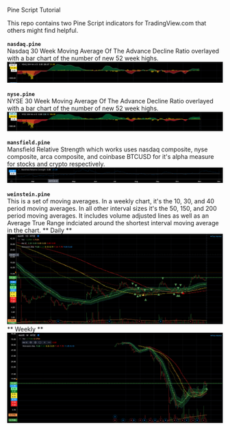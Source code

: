 Pine Script Tutorial


This repo contains two Pine Script indicators for TradingView.com that others
might find helpful.

**`nasdaq.pine`**  
Nasdaq 30 Week Moving Average Of The Advance Decline Ratio overlayed with a bar chart
of the number of new 52 week highs.
![](images/nasdaq.png)

**`nyse.pine`**  
NYSE 30 Week Moving Average Of The Advance Decline Ratio overlayed with a bar
chart of the number of new 52 week highs.
![](images/nyse.png)

**`mansfield.pine`**  
Mansfield Relative Strength which works uses nasdaq composite, nyse composite, arca composite, and
coinbase BTCUSD for it's alpha measure for stocks and crypto respectively. 
![](images/mansfield.png)

**`weinstein.pine`**  
This is a set of moving averages. In a weekly chart, it's the 10, 30, and 40 period moving averages.
In all other interval sizes it's the 50, 150, and 200 period moving averages.
It includes volume adjusted lines as well as an Average True Range indciated  around the shortest interval 
moving average in the chart.
** Daily **  
![](images/moving-average-daily.png)
** Weekly **  
![](images/moving-average-weekly.png)

